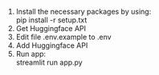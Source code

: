 1. Install the necessary packages by using:      
   pip install -r setup.txt
2. Get Huggingface API
3. Edit file .env.example to .env
4. Add Huggingface API
5. Run app:   
   streamlit run app.py
